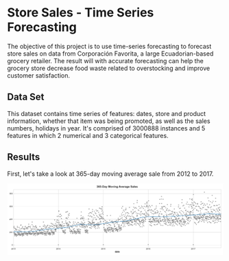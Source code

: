 # Store Sales - Time Series Forecasting

The objective of this project is to use time-series forecasting to forecast store sales on data from Corporación Favorita, a large Ecuadorian-based grocery retailer. The result will with accurate forecasting can help the grocery store decrease food waste related to overstocking and improve customer satisfaction.

## Data Set

This dataset contains time series of features: dates, store and product information, whether that item was being promoted, as well as the sales numbers, holidays in year. It's comprised of 3000888 instances and 5 features in which 2 numerical and 3 categorical features.

## Results

First, let's take a look at 365-day moving average sale from 2012 to 2017.

![](../images/365days.png)



